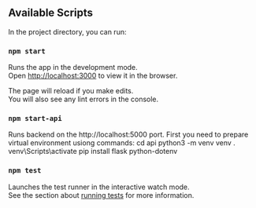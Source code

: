 ## Available Scripts

In the project directory, you can run:

### `npm start`

Runs the app in the development mode.<br />
Open [http://localhost:3000](http://localhost:3000) to view it in the browser.

The page will reload if you make edits.<br />
You will also see any lint errors in the console.

### `npm start-api`

Runs backend on the http://localhost:5000 port.
First you need to prepare virtual environment usiong commands:
cd api
python3 -m venv venv
. venv\Scripts\activate
pip install flask python-dotenv

### `npm test`

Launches the test runner in the interactive watch mode.<br />
See the section about [running tests](https://facebook.github.io/create-react-app/docs/running-tests) for more information.
